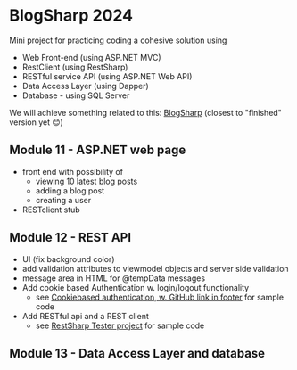 # BlogSharp 2024

Mini project for practicing coding a cohesive solution using
 - Web Front-end (using ASP.NET MVC)
 - RestClient (using RestSharp)
 - RESTful service API (using ASP.NET Web API)
 - Data Access Layer (using Dapper)
 - Database - using SQL Server 

We will achieve something related to this: 
[BlogSharp](https://github.com/UCN-programming-3-jfk/BlogSharp/) (closest to "finished" version yet 😊)

## Module 11 - ASP.NET web page
- front end with possibility of
   - viewing 10 latest blog posts
   - adding a blog post
   - creating a user
- RESTclient stub

## Module 12 - REST API
- UI (fix background color)
- add validation attributes to viewmodel objects and server side validation
- message area in HTML for @tempData messages
- Add cookie based Authentication w. login/logout functionality
    - see [Cookiebased authentication, w. GitHub link in footer](https://cookieauthentication.codesamples.dk/) for sample code
- Add RESTful api and a REST client  
    - see [RestSharp Tester project](https://github.com/UCN-programming-3-jfk/RestSharpTester/) for sample code 

## Module 13 - Data Access Layer and database
